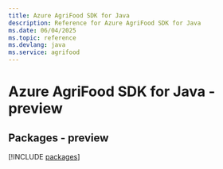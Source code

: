 ```yaml
---
title: Azure AgriFood SDK for Java
description: Reference for Azure AgriFood SDK for Java
ms.date: 06/04/2025
ms.topic: reference
ms.devlang: java
ms.service: agrifood
---
```

# Azure AgriFood SDK for Java - preview
## Packages - preview
[!INCLUDE [packages](agrifood-index.md)]